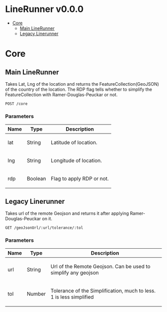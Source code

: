 # LineRunner v0.0.0



- [Core](#core)
	- [Main LineRunner](#main-linerunner)
	- [Legacy Linerunner](#legacy-linerunner)
	


# Core

## Main LineRunner

<p>Takes Lat, Lng of the location and returns the FeatureCollection(GeoJSON) of the country of the location. The RDP flag tells whether to simplify the FeatureCollection with Ramer-Douglas-Peuckar or not.</p>

	POST /core


### Parameters

| Name    | Type      | Description                          |
|---------|-----------|--------------------------------------|
| lat			| String			|  <p>Latitude of location.</p>							|
| lng			| String			|  <p>Longitude of location.</p>							|
| rdp			| Boolean			|  <p>Flag to apply RDP or not.</p>							|

## Legacy Linerunner

<p>Takes url of the remote Geojson and returns it after applying Ramer-Douglas-Peuckar on it.</p>

	GET /geoJsonUrl/:url/tolerance/:tol


### Parameters

| Name    | Type      | Description                          |
|---------|-----------|--------------------------------------|
| url			| String			|  <p>Url of the Remote Geojson. Can be used to simplify any geojson</p>							|
| tol			| Number			|  <p>Tolerance of the Simplification, much to less. 1 is less simplified</p>							|



